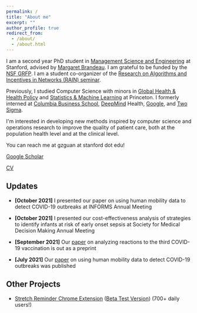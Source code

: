 ```yaml
---
permalink: /
title: "About me"
excerpt: ""
author_profile: true
redirect_from: 
  - /about/
  - /about.html
---
```

I am a second year PhD student in [Management Science and Engineering](https://msande.stanford.edu/) at Stanford, advised by [Margaret Brandeau](https://profiles.stanford.edu/margaret-brandeau). I am grateful to be funded by the [NSF GRFP](https://www.nsfgrfp.org/). I am a student co-organizer of the [Research on Algorithms and Incentives in Networks (RAIN) seminar](https://rain.stanford.edu/). 

Previously, I studied Computer Science with minors in [Global Health & Health Policy](https://globalhealth.princeton.edu/) and [Statistics & Machine Learning](https://csml.princeton.edu/) at Princeton. I formerly interned at [Columbia Business School](https://www8.gsb.columbia.edu/faculty-research/divisions/decision-risk-operations), [DeepMind](https://deepmind.com/) Health, [Google](https://google.com/), and [Two Sigma](https://www.twosigma.com).

I'm interested in developing new methods inspired by computer science and operations research to improve the quality of patient care, both at the population health level and at the clinical level.

You can reach me at gzguan at stanford dot edu!

[Google Scholar](https://scholar.google.com/citations?user=xcJ3x40AAAAJ&hl=en)

[CV](https://www.dropbox.com/s/em3ama4wr9qxhc9/GraceCVLatest.pdf?dl=0)


Updates
------
* **[October 2021]** I presented our paper on using human mobility data to detect COVID-19 outbreaks at INFORMS Annual Meeting 

* **[October 2021]** I presented our cost-effectiveness analysis of strategies to identify infants at risk of early onset sepsis at Society for Medical Decision Making Annual Meeting 

* **[September 2021]** Our [paper](https://www.medrxiv.org/content/10.1101/2021.09.15.21263633v3) on analyzing reactions to the third COVID-19 vaccination is out as a preprint

* **[July 2021]** Our [paper](https://journals.plos.org/plosone/article?id=10.1371/journal.pone.0253865) on using human mobility data to detect COVID-19 outbreaks was published


Other Projects
------
* [Stretch Reminder Chrome Extension](http://guanzgrace.github.io/stretch) ([Beta Test Version](http://guanzgrace.github.io/stretch/beta)) (700+ daily users!)
